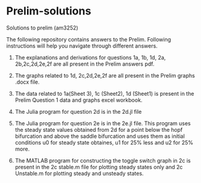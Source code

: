 # Prelim-solutions
Solutions to prelim (am3252)

The following repository contains answers to the Prelim. Following instructions will help you navigate through different answers.

1. The explanations and derivations for questions 1a, 1b, 1d, 2a, 2b,2c,2d,2e,2f are all present in the Prelim answers pdf.

2. The graphs related to 1d, 2c,2d,2e,2f are all present in the Prelim graphs .docx file. 

3. The data related to 1a(Sheet 3), 1c (Sheet2), 1d (Sheet1) is present in the Prelim Question 1 data and graphs excel workbook. 

4. The Julia program for question 2d is in the 2d.jl file 

5. The Julia program for question 2e is in the 2e.jl file. 
   This program uses the steady state values obtained from 2d for a point below the hopf bifurcation and above the saddle bifurcation
   and uses them as initial conditions u0 for steady state obtaines, u1 for 25% less and u2 for 25% more. 

6. The MATLAB program for constructing the toggle switch graph in 2c is present in the 2c stable.m file for plotting steady states only 
   and 2c Unstable.m for plotting steady and unsteady states. 
